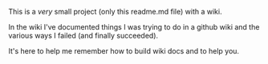 This is a *very* small project (only this readme.md file) with a wiki.

In the wiki I've documented things I was trying to do in a github wiki and the various ways I failed (and finally succeeded).

It's here to help me remember how to build wiki docs and to help you.

